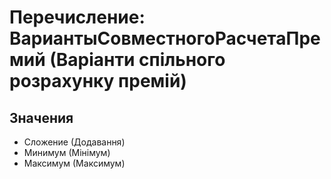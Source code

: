 ﻿# Перечисление: ВариантыСовместногоРасчетаПремий (Варіанти спільного розрахунку премій)

## Значения

- Сложение (Додавання)
- Минимум (Мінімум)
- Максимум (Максимум)

